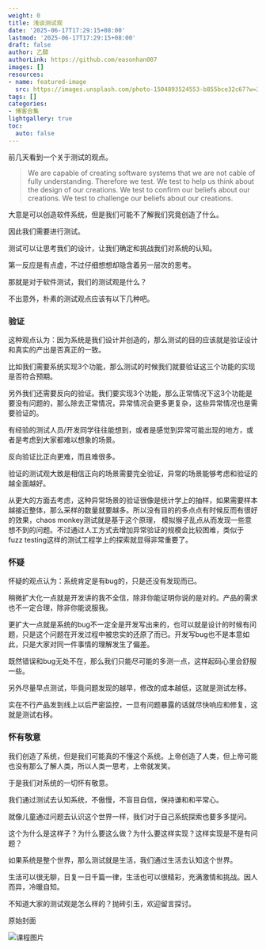 ```yaml
---
weight: 0
title: 浅谈测试观
date: '2025-06-17T17:29:15+08:00'
lastmod: '2025-06-17T17:29:15+08:00'
draft: false
author: 乙醇
authorLink: https://github.com/easonhan007
images: []
resources:
- name: featured-image
  src: https://images.unsplash.com/photo-1504893524553-b855bce32c67?w=300
tags: []
categories:
- 博客合集
lightgallery: true
toc:
  auto: false
---
```




前几天看到一个关于测试的观点。

> We are capable of creating software systems that we are not cable of fully understanding.
> Therefore we test.
> We test to help us think about the design of our creations.
> We test to confirm our beliefs about our creations.
> We test to challenge our beliefs about our creations.

大意是可以创造软件系统，但是我们可能不了解我们究竟创造了什么。

因此我们需要进行测试。

测试可以让思考我们的设计，让我们确定和挑战我们对系统的认知。

第一反应是有点虚，不过仔细想想却隐含着另一层次的思考。

那就是对于软件测试，我们的测试观是什么？

不出意外，朴素的测试观点应该有以下几种吧。

### 验证

这种观点认为：因为系统是我们设计并创造的，那么测试的目的应该就是验证设计和真实的产出是否真正的一致。

比如我们需要系统实现3个功能，那么测试的时候我们就要验证这三个功能的实现是否符合预期。

另外我们还需要反向的验证。我们要实现3个功能，那么正常情况下这3个功能是要没有问题的，那么除去正常情况，异常情况会更多更复杂，这些异常情况也是需要验证的。

有经验的测试人员/开发同学往往能想到，或者是感觉到异常可能出现的地方，或者是考虑到大家都难以想象的场景。

反向验证比正向更难，而且难很多。

验证的测试观大致是相信正向的场景需要完全验证，异常的场景能够考虑和验证的越全面越好。

从更大的方面去考虑，这种异常场景的验证很像是统计学上的抽样，如果需要样本越接近整体，那么采样的数量就要越多。所以没有目的的多点点有时候反而有很好的效果，chaos monkey测试就是基于这个原理， 模拟猴子乱点从而发现一些意想不到的问题。不过通过人工方式去增加异常验证的规模会比较困难，类似于fuzz testing这样的测试工程学上的探索就显得非常重要了。


### 怀疑

怀疑的观点认为：系统肯定是有bug的，只是还没有发现而已。

稍微扩大化一点就是开发讲的我不全信，除非你能证明你说的是对的。产品的需求也不一定合理，除非你能说服我。

更扩大一点就是系统的bug不一定全是开发写出来的，也可以就是设计的时候有问题，只是这个问题在开发过程中被忠实的还原了而已。开发写bug也不是本意如此，只是大家对同一件事情的理解发生了偏差。

既然错误和bug无处不在，那么我们只能尽可能的多测一点，这样起码心里会舒服一些。

另外尽量早点测试，毕竟问题发现的越早，修改的成本越低，这就是测试左移。

实在不行产品发到线上以后严密监控，一旦有问题暴露的话就尽快响应和修复，这就是测试右移。


### 怀有敬意

我们创造了系统，但是我们可能真的不懂这个系统。上帝创造了人类，但上帝可能也没有那么了解人类，所以人类一思考，上帝就发笑。

于是我们对系统的一切怀有敬意。

我们通过测试去认知系统，不傲慢，不盲目自信，保持谦和和平常心。

就像儿童通过问题去认识这个世界一样，我们对于自己系统探索也要多多提问。

这个为什么是这样子？为什么要这么做？为什么要这样实现？这样实现是不是有问题？

如果系统是整个世界，那么测试就是生活，我们通过生活去认知这个世界。

生活可以很无聊，日复一日千篇一律，生活也可以很精彩，充满激情和挑战。因人而异，冷暖自知。


不知道大家的测试观是怎么样的？抛砖引玉，欢迎留言探讨。




原始封面

![课程图片](https://images.unsplash.com/photo-1504893524553-b855bce32c67?w=300)


